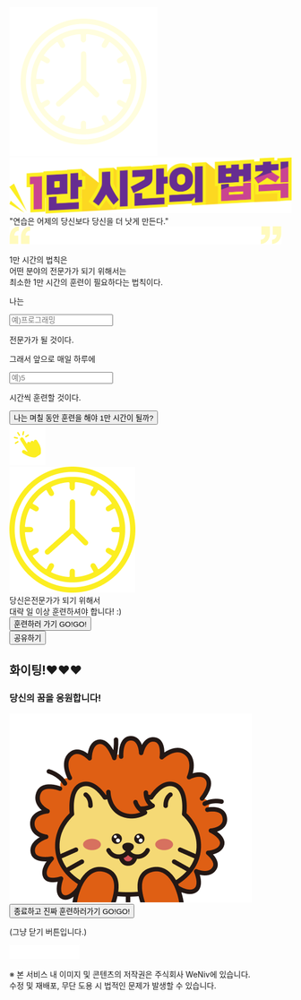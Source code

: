 <!DOCTYPE html>
<html>
<head>
    <meta charset="UTF-8">
    <meta name="viewport" content="width=device-width, initial-scale=1.0">
    <link rel="shortcut icon" href="img/favicon.ico">
    <link rel="stylesheet" type="text/css" href="css/reset.css">
    <link rel="stylesheet" type="text/css" href="css/10000hours.css">
    <title>1만 시간의 법칙</title>
</head>
<body>
    <section id="contents">
        <div class="wrapper">
            <div class="title">
                <img src="img/clock.png" alt="background_logo" class="clock_img">
                <div class="title_img">
                    <img src="img/title.png" alt="1만 시간의 법칙">
                </div>
            </div>
            <div class="intro">
                <div class="intro_saying">"연습은 어제의 당신보다 당신을 더 낫게 만든다."</div>
                <div class="explain">
                    <div class="quotes">
                        <img src="img/quotes.png" alt="따옴표">
                    </div>
                    <p>
                        <span>1만 시간의 법칙</span>은<br>어떤 분야의 전문가가 되기
                        위해서는<br>최소한 1만 시간의 훈련이 필요하다는 법칙이다.
                    </p>
                </div>
            </div>
            <div class="inputs">
                <div class="field">
                    <p>나는</p>
                    <input type="text" id="field_value" placeholder="예)프로그래밍">
                    <p>전문가가 될 것이다.</p>
                </div>
                <div class="time">
                        <p>그래서 앞으로 매일 하루에</p>
                        <input type="text" id="time_value" placeholder="예)5">
                        <p>시간씩 훈련할 것이다.</p>
                </div>
            </div>
            <div class="start">
                <div class="btn_wrap">
                    <button class="start_btn">나는 며칠 동안 훈련을 해야 1만 시간이 될까?</button>
                    <div class="click_img">
                        <img src="img/click.png" alt="click">
                    </div>
                </div>
            </div>
            <div class="result_loading">
                <div class="img_wrap">
                    <img src="img/loading.png" alt="로딩 중">
                </div>
            </div>
            <div class="result">
                <div class="result_wrap">
                    <div>
                        당신은<span class="field_result"></span>전문가가 되기 위해서
                    </div>
                    <div>
                        대략 <span class="time_result"></span>일 이상 훈련하셔야 합니다! :)
                    </div>
                </div>
                <div class="buttons">
                    <div class="go">
                        <button class="modal_btn">훈련하러 가기 GO!GO!</button>  
                    </div>
                    <div class="share">
                        <button class="share_btn">공유하기</button>
                    </div>
                </div>
            </div>
        </div>
    </section>
    <section id="modal">
        <div class="modal_wrap">
            <div class="cheer">
                <h1>화이팅!♥♥♥</h1>
                <h3>당신의 꿈을 응원합니다!</h3>
            </div>
            <div class="licat_img">
                <img src="img/licat.png" alt="라이캣 응원">
            </div>
            <div class="btn">
                <button class="close_btn">종료하고 진짜 훈련하러가기 GO!GO!</button>
                <P>(그냥 닫기 버튼입니다.)</P>
            </div>
        </div>
    </section>
    <footer id="copyright">
        <div class="logo_img">
            <img src="img/logo.png" alt="weniv">
        </div>
        <p>
            ※ 본 서비스 내 이미지 및 콘텐츠의 저작권은 주식회사 WeNiv에 있습니다.<br>
            수정 및 재배포, 무단 도용 시 법적인 문제가 발생할 수 있습니다.
        </p>
    </footer>
    <script type="text/javascript" src=js/10000hours.js></script>
</body>
</html>
